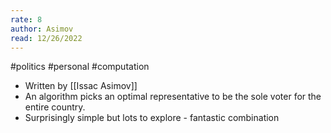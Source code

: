 ```yaml
---
rate: 8
author: Asimov
read: 12/26/2022
---
```


#politics #personal #computation 

- Written by [[Issac Asimov]]
- An algorithm picks an optimal representative to be the sole voter for the entire country.
- Surprisingly simple but lots to explore - fantastic combination